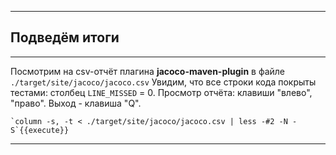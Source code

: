 ____
## Подведём итоги
____
Посмотрим на csv-отчёт плагина **jacoco-maven-plugin** в файле `./target/site/jacoco/jacoco.csv`
Увидим, что все строки кода покрыты тестами: столбец `LINE_MISSED` = 0.
Просмотр отчёта: клавиши "влево", "право". Выход - клавиша "Q".

    `column -s, -t < ./target/site/jacoco/jacoco.csv | less -#2 -N -S`{{execute}}
____

